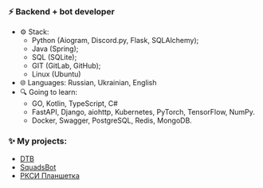 ### ⚡ Backend + bot developer
- ⚙ Stack:
  - Python (Aiogram, Discord.py, Flask, SQLAlchemy);
  - Java (Spring);
  - SQL (SQLite);
  - GIT (GitLab, GitHub);
  - Linux (Ubuntu)
- 🌐 Languages: Russian, Ukrainian, English<br>
- 🔍 Going to learn:
  - GO, Kotlin, TypeScript, C#
  - FastAPI, Django, aiohttp, Kubernetes, PyTorch, TensorFlow, NumPy.
  - Docker, Swagger, PostgreSQL, Redis, MongoDB.

### ✨ My projects:
- [DTB](https://discord.gg/ZWfHS8P7GU)
- [SquadsBot](https://squadsbot.ru/)
- [РКСИ Планшетка](https://t.me/RKSIplanshetkabot)


<!--
**yaroniks/yaroniks** is a ✨ _special_ ✨ repository because its `README.md` (this file) appears on your GitHub profile.

Here are some ideas to get you started:

- 🔭 I’m currently working on ...
- 🌱 I’m currently learning ...
- 👯 I’m looking to collaborate on ...
- 🤔 I’m looking for help with ...
- 💬 Ask me about ...
- 📫 How to reach me: ...
- 😄 Pronouns: ...
- ⚡ Fun fact: ...
-->
